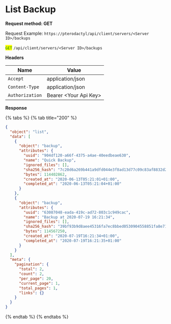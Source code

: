 # List Backup

**Request method: GET**

Request Example: `https://pterodactyl/api/client/servers/<Server ID>/backups`

<mark style="color:green;">`GET`</mark> `/api/client/servers/<Server ID>/backups`

**Headers**

| Name            | Value                  |
| --------------- | ---------------------- |
| `Accept`        | application/json       |
| `Content-Type`  | application/json       |
| `Authorization` | Bearer \<Your Api Key> |

**Response**

{% tabs %}
{% tab title="200" %}
```json
{
  "object": "list",
  "data": [
    {
      "object": "backup",
      "attributes": {
        "uuid": "904df120-a66f-4375-a4ae-40eedbeae630",
        "name": "Quick Backup",
        "ignored_files": [],
        "sha256_hash": "7c20d6a269b441a9dfd044e3f8ad13d77c09c83af8832d29ad603084a9a63726",
        "bytes": 114402862,
        "created_at": "2020-06-13T05:21:01+01:00",
        "completed_at": "2020-06-13T05:21:04+01:00"
      }
    },
    {
      "object": "backup",
      "attributes": {
        "uuid": "63087048-eada-419c-ad72-803c1c949cac",
        "name": "Backup at 2020-07-19 16:21:34",
        "ignored_files": [],
        "sha256_hash": "39bf93b9d8aee45316fa7ec8bbed0530904558851fa8e712452845c969873b16",
        "bytes": 114567250,
        "created_at": "2020-07-19T16:21:34+01:00",
        "completed_at": "2020-07-19T16:21:35+01:00"
      }
    }
  ],
  "meta": {
    "pagination": {
      "total": 2,
      "count": 2,
      "per_page": 20,
      "current_page": 1,
      "total_pages": 1,
      "links": {}
    }
  }
}
```
{% endtab %}
{% endtabs %}
